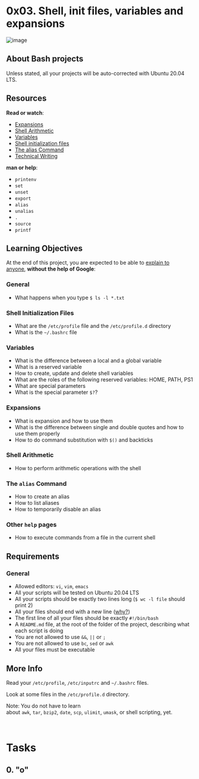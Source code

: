 <h1>0x03. Shell, init files, variables and expansions</h1>

![image](https://user-images.githubusercontent.com/98773774/165425340-73086dd6-745b-43e0-906e-13c7dc661515.png)

<div>
    <h2>About&nbsp;Bash&nbsp;projects</h2>
    <p>Unless stated, all your projects will be auto-corrected with Ubuntu 20.04 LTS.</p>
</div>
<div>
    <h2>Resources</h2>
    <p><strong>Read or watch</strong>:</p>
    <ul>
        <li><a href="https://intranet.hbtn.io/rltoken/G5p7gU70olYFxbN_DfuXpQ" target="_blank" title="Expansions">Expansions</a></li>
        <li><a href="https://intranet.hbtn.io/rltoken/C2JAWjeSMt5I0EmuplF32A" target="_blank" title="Shell Arithmetic">Shell Arithmetic</a></li>
        <li><a href="https://intranet.hbtn.io/rltoken/zj7i19F9iE9eUdjBgR6C3Q" target="_blank" title="Variables">Variables</a></li>
        <li><a href="https://intranet.hbtn.io/rltoken/lHvzUhLmLgBVfsoJzYDj_w" target="_blank" title="Shell initialization files">Shell initialization files</a></li>
        <li><a href="https://intranet.hbtn.io/rltoken/5JiNabFuBFXpJKqGGh9EjQ" target="_blank" title="The alias Command">The alias Command</a></li>
        <li><a href="https://intranet.hbtn.io/rltoken/lPsbE1Ecs4tmGU2RuTZ5YA" target="_blank" title="Technical Writing">Technical Writing</a></li>
    </ul>
    <p><strong>man or help</strong>:</p>
    <ul>
        <li><code>printenv</code></li>
        <li><code>set</code></li>
        <li><code>unset</code></li>
        <li><code>export</code></li>
        <li><code>alias</code></li>
        <li><code>unalias</code></li>
        <li><code>.</code></li>
        <li><code>source</code></li>
        <li><code>printf</code></li>
    </ul>
    <h2>Learning Objectives</h2>
    <p>At the end of this project, you are expected to be able to&nbsp;<a href="https://intranet.hbtn.io/rltoken/73iGFpBHBJtQgO1RmDM-_A" target="_blank" title="explain to anyone">explain to anyone</a>,&nbsp;<strong>without the help of Google</strong>:</p>
    <h3>General</h3>
    <ul>
        <li>What happens when you type&nbsp;<code>$ ls -l *.txt</code></li>
    </ul>
    <h3>Shell Initialization Files</h3>
    <ul>
        <li>What are the&nbsp;<code>/etc/profile</code> file and the&nbsp;<code>/etc/profile.d</code> directory</li>
        <li>What is the&nbsp;<code>~/.bashrc</code> file</li>
    </ul>
    <h3>Variables</h3>
    <ul>
        <li>What is the difference between a local and a global variable</li>
        <li>What is a reserved variable</li>
        <li>How to create, update and delete shell variables</li>
        <li>What are the roles of the following reserved variables: HOME, PATH, PS1</li>
        <li>What are special parameters</li>
        <li>What is the special parameter&nbsp;<code>$?</code>?</li>
    </ul>
    <h3>Expansions</h3>
    <ul>
        <li>What is expansion and how to use them</li>
        <li>What is the difference between single and double quotes and how to use them properly</li>
        <li>How to do command substitution with&nbsp;<code>$()</code> and backticks</li>
    </ul>
    <h3>Shell Arithmetic</h3>
    <ul>
        <li>How to perform arithmetic operations with the shell</li>
    </ul>
    <h3>The&nbsp;<code>alias</code> Command</h3>
    <ul>
        <li>How to create an alias</li>
        <li>How to list aliases</li>
        <li>How to temporarily disable an alias</li>
    </ul>
    <h3>Other&nbsp;<code>help</code> pages</h3>
    <ul>
        <li>How to execute commands from a file in the current shell</li>
    </ul>
    <h2>Requirements</h2>
    <h3>General</h3>
    <ul>
        <li>Allowed editors:&nbsp;<code>vi</code>,&nbsp;<code>vim</code>,&nbsp;<code>emacs</code></li>
        <li>All your scripts will be tested on Ubuntu 20.04 LTS</li>
        <li>All your scripts should be exactly two lines long (<code>$ wc -l file</code> should print 2)</li>
        <li>All your files should end with a new line (<a href="http://unix.stackexchange.com/questions/18743/whats-the-point-in-adding-a-new-line-to-the-end-of-a-file/18789">why?</a>)</li>
        <li>The first line of all your files should be exactly&nbsp;<code>#!/bin/bash</code></li>
        <li>A&nbsp;<code>README.md</code> file, at the root of the folder of the project, describing what each script is doing</li>
        <li>You are not allowed to use&nbsp;<code>&amp;&amp;</code>,&nbsp;<code>||</code> or&nbsp;<code>;</code></li>
        <li>You are not allowed to use&nbsp;<code>bc</code>,&nbsp;<code>sed</code> or&nbsp;<code>awk</code></li>
        <li>All your files must be executable</li>
    </ul>
    <h2>More Info</h2>
    <p>Read your&nbsp;<code>/etc/profile</code>,&nbsp;<code>/etc/inputrc</code> and&nbsp;<code>~/.bashrc</code> files.</p>
    <p>Look at some files in the&nbsp;<code>/etc/profile.d</code> directory.</p>
    <p>Note: You do not have to learn about&nbsp;<code>awk</code>,&nbsp;<code>tar</code>,&nbsp;<code>bzip2</code>,&nbsp;<code>date</code>,&nbsp;<code>scp</code>,&nbsp;<code>ulimit</code>,&nbsp;<code>umask</code>, or shell scripting, yet.</p>
<br>
  
<h1>Tasks</h1>
<h2>0. "o"</h2>
   
